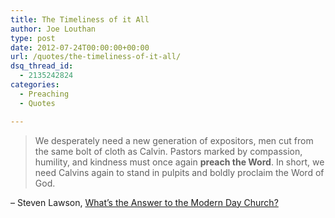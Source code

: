 ```yaml
---
title: The Timeliness of it All
author: Joe Louthan
type: post
date: 2012-07-24T00:00:00+00:00
url: /quotes/the-timeliness-of-it-all/
dsq_thread_id:
  - 2135242824
categories:
  - Preaching
  - Quotes

---
```

> We desperately need a new generation of expositors, men cut from the same bolt of cloth as Calvin. Pastors marked by compassion, humility, and kindness must once again **preach the Word**. In short, we need Calvins again to stand in pulpits and boldly proclaim the Word of God.

&#8211; Steven Lawson, <a href="http://www.ligonier.org/blog/answer-modern-day-church/" target="_blank">What’s the Answer to the Modern Day Church?</a>